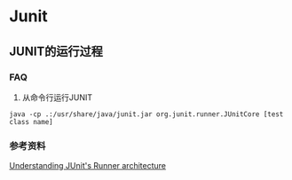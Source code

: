 # Junit

## JUNIT的运行过程



### FAQ
1. 从命令行运行JUNIT

```	
java -cp .:/usr/share/java/junit.jar org.junit.runner.JUnitCore [test class name]
```





### 参考资料
[Understanding JUnit's Runner architecture](http://www.mscharhag.com/java/understanding-junits-runner-architecture)